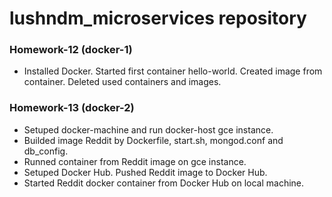 # lushndm_microservices repository

### Homework-12 (docker-1)
 - Installed Docker. Started first container hello-world. Created image from container. Deleted used containers and images.

### Homework-13 (docker-2)
 - Setuped docker-machine and run docker-host gce instance.
 - Builded image Reddit by Dockerfile, start.sh, mongod.conf and db_config.
 - Runned container from Reddit image on gce instance.
 - Setuped Docker Hub. Pushed Reddit image to Docker Hub.
 - Started Reddit docker container from Docker Hub on local machine.
